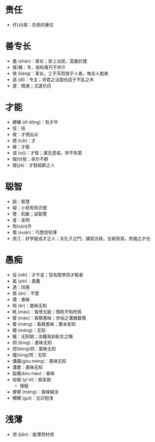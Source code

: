 # 责任
* 仔(zī)肩：负担的重任
# 善专长
* 譱 (shàn)：善长；安上治民，莫譱於禮
* 㩁/榷：专，般轮㩁巧于斧斤
* 俍 (liáng)：善长，工乎天而俍乎人者，唯全人能者
* 适 (dí)：专主；贤君之治国也适于不乱之术
* 邃：精通；尤邃乐历
# 才能
* 螮蝀 (dì dōng)：有才华
* 伎：技
* 俊：才德出众
* 偲 (cāi)：才
* 器：才能
* 谞 (xū)：才智；谋无遗谞，举不失策
* 俶(tì)傥：卓尔不群
* 傑(jié)：才智超群之人
# 聪智
* 喆：智慧
* 㘈：小孩有知识貌
* 警：机敏；幼聪警
* 睿：圣明
* 徇(xùn)齐
* 儇 (xuān)：巧慧但轻薄
* 庶几：好学能成才之人；夫孔子之門，講習五經，五經皆習，庶幾之才也
# 愚痴
* 馁 (něi)：才不足；馁有飽學而才餒者
* 嚚 (yín)：愚蠢
* 遇：同愚
* 儑 (án)：不慧
* 儒：愚昧
* 眲 (èr)：愚昧无知
* 眊 (mào)：昏愦无能；憤眊不知所爲
* 瞀 (mào)：昏聩愚昧；世俗之溝猶瞀儒
* 瞢 (méng)：昏聩愚昧；瞢未有知
* 矇 (méng)：无知
* 瞳：无知貌；汝瞳焉如新生之犢
* 侗 (tóng)：愚昧无知
* 倥(kōng)侗：蒙昧无知
* 僮(tóng)然：无知
* 傋霿(gòu méng)：愚昧无知
* 溝瞀：愚昧无知
* 瞉霿(kòu mào)：昏昧
* 佁儗 (yǐ nǐ)：痴呆貌
	* 儓儗
* 儚儚 (méng)：昏昧糊涂
* 瞡瞡 (guī)：见识短浅
# 浅薄
* 谫 (jiǎn)：能薄而材谫